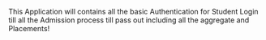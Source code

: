 This Application will contains all the basic Authentication for Student Login till all the Admission process till pass out including all the aggregate and Placements!
